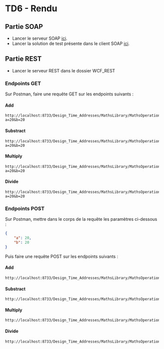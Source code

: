 # TD6 - Rendu

## Partie SOAP

- Lancer le serveur SOAP [ici](./WCF_SOAP).
- Lancer la solution de test présente dans le client SOAP [ici](./WCF_SOAP_CLIENT).

## Partie REST

- Lancer le serveur REST dans le dossier WCF_REST

### Endpoints GET

Sur Postman, faire une requête GET sur les endpoints suivants :

#### Add

```
http://localhost:8733/Design_Time_Addresses/MathsLibrary/MathsOperations/add?a=20&b=20
```

#### Substract

```
http://localhost:8733/Design_Time_Addresses/MathsLibrary/MathsOperations/substract?a=20&b=20
```

#### Multiply

```
http://localhost:8733/Design_Time_Addresses/MathsLibrary/MathsOperations/multiply?a=20&b=20
```

#### Divide

```
http://localhost:8733/Design_Time_Addresses/MathsLibrary/MathsOperations/divide?a=20&b=20
```


### Endpoints POST

Sur Postman, mettre dans le corps de la requête les paramètres ci-dessous :

```json
{
    "a": 20,
    "b": 20
}
```

Puis faire une requête POST sur les endpoints suivants :

#### Add

```
http://localhost:8733/Design_Time_Addresses/MathsLibrary/MathsOperations/add
```

#### Substract

```
http://localhost:8733/Design_Time_Addresses/MathsLibrary/MathsOperations/substract
```

#### Multiply

```
http://localhost:8733/Design_Time_Addresses/MathsLibrary/MathsOperations/multiply
```

#### Divide

```
http://localhost:8733/Design_Time_Addresses/MathsLibrary/MathsOperations/divide
```
